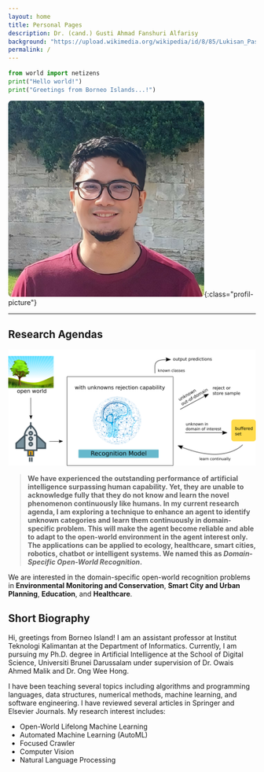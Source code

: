 ```yaml
---
layout: home
title: Personal Pages
description: Dr. (cand.) Gusti Ahmad Fanshuri Alfarisy
background: "https://upload.wikimedia.org/wikipedia/id/8/85/Lukisan_Pasar_Terapung_Banjarmasin.JPG"
permalink: /
---
```


[//]: # ([Petridish]&#40;https://github.com/peterdesmet/petridish&#41; is a Jekyll theme for research project websites. Or your personal blog or lab website. 👩‍🔬 It's mobile-friendly &#40;thanks to [Bootstrap 5]&#40;https://getbootstrap.com/docs/5.1/&#41;&#41;, free, easy to customize, and designed to work well with [GitHub Pages]&#40;https://pages.github.com/&#41;.)

```python
from world import netizens
print("Hello world!")
print("Greetings from Borneo Islands...!")
```

![My picture - Gusti Ahmad Fanshuri Alfarisy](assets/theme/images/profil_pic_me.png "Hello"){:class="profil-picture"}

___
## Research Agendas

![Current research agendas](assets/theme/images/main_illustration_final.png)
> **We have experienced the outstanding performance of artificial intelligence surpassing human capability. Yet, they are unable to acknowledge fully that they do not know and learn the novel phenomenon continuously like humans. In my current research agenda, I am exploring a technique to enhance an agent to identify unknown categories and learn them continuously in domain-specific problem.  This will make the agent become reliable and able to adapt to the open-world environment in the agent interest only. The applications can be applied to ecology, healthcare, smart cities, robotics, chatbot or intelligent systems. We named this as _Domain-Specific Open-World Recognition_.**

We are interested in the domain-specific open-world recognition problems in **Environmental Monitoring and Conservation**, **Smart City and Urban Planning**, **Education**, and **Healthcare**.

## Short Biography

Hi, greetings from Borneo Island! I am an assistant professor at Institut Teknologi Kalimantan at the Department of Informatics. Currently, I am pursuing my Ph.D. degree in Artificial Intelligence at the School of Digital Science, Universiti Brunei Darussalam under supervision of Dr. Owais Ahmed Malik and Dr. Ong Wee Hong.

I have been teaching several topics including algorithms and programming languages, data structures, numerical methods, machine learning, and software engineering. I have reviewed several articles in Springer and Elsevier Journals. My research interest includes:

- Open-World Lifelong Machine Learning
- Automated Machine Learning (AutoML)
- Focused Crawler
- Computer Vision
- Natural Language Processing


